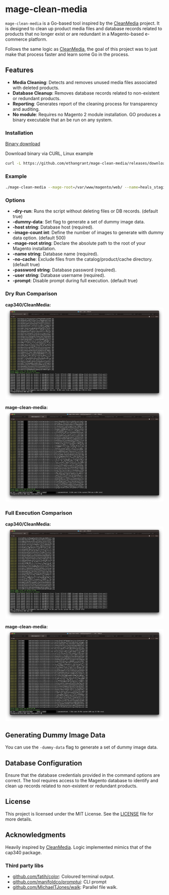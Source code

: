 # mage-clean-media

`mage-clean-media` is a Go-based tool inspired by the [CleanMedia](https://github.com/cap340/CleanMedia) project. It is designed to clean up product media files and database records related to products that no longer exist or are redundant in a Magento-based e-commerce platform.

Follows the same logic as [CleanMedia](https://github.com/cap340/CleanMedia), the goal of this project was to just make that process faster and learn some Go in the process.

## Features

- **Media Cleaning**: Detects and removes unused media files associated with deleted products.
- **Database Cleanup**: Removes database records related to non-existent or redundant products.
- **Reporting**: Generates report of the cleaning process for transparency and auditing.
- **No module**: Requires no Magento 2 module installation. GO produces a binary executable that an be run on any system.

### Installation

[Binary download](https://github.com/ethangrant/mage-clean-media/releases)

Download binary via CURL, Linux example

```bash
curl -L https://github.com/ethangrant/mage-clean-media/releases/download/v0.1.1/mage-clean-media_Linux_x86_64.tar.gz | tar -xz
```

### Example

```bash
./mage-clean-media --mage-root=/var/www/magento/web/ --name=heals_staging --password=root --user=root --host=127.0.0.1:40000 --dry-run
```

### Options

- **-dry-run**: Runs the script without deleting files or DB records. (default true)
- **-dummy-data**: Set flag to generate a set of dummy image data.
- **-host string**: Database host (required).
- **-image-count int**: Define the number of images to generate with dummy data option. (default 500)
- **-mage-root string**: Declare the absolute path to the root of your Magento installation.
- **-name string**: Database name (required).
- **-no-cache**: Exclude files from the catalog/product/cache directory. (default true)
- **-password string**: Database password (required).
- **-user string**: Database username (required).
- **-prompt**: Disable prompt during full execution. (default true)

### Dry Run Comparison

**cap340/CleanMedia:**
![cap340/CleanMedia dryrun](readme/images/cap-dry.png)

**mage-clean-media:**
![mage-clean-media](readme/images/go-dry.png)

### Full Execution Comparison

**cap340/CleanMedia:**
![cap340/CleanMedia full](readme/images/cap-full-run.png)

**mage-clean-media:**
![mage-clean-media full](readme/images/go-full-run.png)

## Generating Dummy Image Data

You can use the `-dummy-data` flag to generate a set of dummy image data.

## Database Configuration

Ensure that the database credentials provided in the command options are correct. The tool requires access to the Magento database to identify and clean up records related to non-existent or redundant products.

## License

This project is licensed under the MIT License. See the [LICENSE](LICENSE) file for more details.

## Acknowledgments

Heavily inspired by [CleanMedia](https://github.com/cap340/CleanMedia). Logic implemented mimics that of the cap340 package.

### Third party libs

- [github.com/fatih/color](https://github.com/fatih/color): Coloured terminal output.
- [github.com/manifoldco/promptui](https://github.com/manifoldco/promptui): CLI prompt
- [github.com/MichaelTJones/walk](https://github.com/MichaelTJones/walk): Parallel file walk.